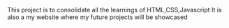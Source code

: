 This project is to consolidate all the learnings of HTML,CSS,Javascript 
It is also a my website where my future projects will be showcased
